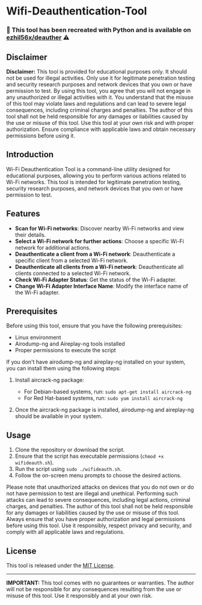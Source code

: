 # Wifi-Deauthentication-Tool

### 🚀 This tool has been recreated with Python and is available on [ezhil56x/deauther](https://github.com/ezhil56x/deauther) ⚠️

## Disclaimer

**Disclaimer:**
This tool is provided for educational purposes only. It should not be used for illegal activities. Only use it for legitimate penetration testing and security research purposes and network devices that you own or have permission to test. By using this tool, you agree that you will not engage in any unauthorized or illegal activities with it. You understand that the misuse of this tool may violate laws and regulations and can lead to severe legal consequences, including criminal charges and penalties. The author of this tool shall not be held responsible for any damages or liabilities caused by the use or misuse of this tool. Use this tool at your own risk and with proper authorization. Ensure compliance with applicable laws and obtain necessary permissions before using it.

## Introduction

Wi-Fi Deauthentication Tool is a command-line utility designed for educational purposes, allowing you to perform various actions related to Wi-Fi networks. This tool is intended for legitimate penetration testing, security research purposes, and network devices that you own or have permission to test.

## Features

- **Scan for Wi-Fi networks**: Discover nearby Wi-Fi networks and view their details.
- **Select a Wi-Fi network for further actions**: Choose a specific Wi-Fi network for additional actions.
- **Deauthenticate a client from a Wi-Fi network**: Deauthenticate a specific client from a selected Wi-Fi network.
- **Deauthenticate all clients from a Wi-Fi network**: Deauthenticate all clients connected to a selected Wi-Fi network.
- **Check Wi-Fi Adapter Status**: Get the status of the Wi-Fi adapter.
- **Change Wi-Fi Adapter Interface Name**: Modify the interface name of the Wi-Fi adapter.

## Prerequisites

Before using this tool, ensure that you have the following prerequisites:

- Linux environment
- Airodump-ng and Aireplay-ng tools installed
- Proper permissions to execute the script

If you don't have airodump-ng and aireplay-ng installed on your system, you can install them using the following steps:

1. Install aircrack-ng package:

   - For Debian-based systems, run: `sudo apt-get install aircrack-ng`
   - For Red Hat-based systems, run: `sudo yum install aircrack-ng`

2. Once the aircrack-ng package is installed, airodump-ng and aireplay-ng should be available in your system.

## Usage

1. Clone the repository or download the script.
2. Ensure that the script has executable permissions (`chmod +x wifideauth.sh`).
3. Run the script using `sudo ./wifideauth.sh`.
4. Follow the on-screen menu prompts to choose the desired actions.

Please note that unauthorized attacks on devices that you do not own or do not have permission to test are illegal and unethical. Performing such attacks can lead to severe consequences, including legal actions, criminal charges, and penalties. The author of this tool shall not be held responsible for any damages or liabilities caused by the use or misuse of this tool. Always ensure that you have proper authorization and legal permissions before using this tool. Use it responsibly, respect privacy and security, and comply with all applicable laws and regulations.

## License

This tool is released under the [MIT License](LICENSE).

---

**IMPORTANT:** This tool comes with no guarantees or warranties. The author will not be responsible for any consequences resulting from the use or misuse of this tool. Use it responsibly and at your own risk.

